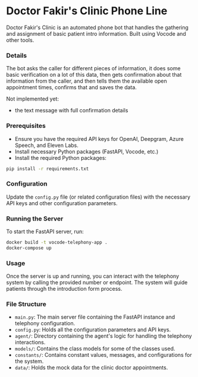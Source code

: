 # Doctor Fakir's Clinic Phone Line

Doctor Fakir's Clinic is an automated phone bot that handles the gathering and assignment of basic patient intro information. Built using Vocode and other tools.

### Details

The bot asks the caller for different pieces of information, it does some basic verification on a lot of this data, then gets confirmation about that information from the caller, and then tells them the available open appointment times, confirms that and saves the data.

Not implemented yet:
- the text message with full confirmation details

###

### Prerequisites

- Ensure you have the required API keys for OpenAI, Deepgram, Azure Speech, and Eleven Labs.
- Install necessary Python packages (FastAPI, Vocode, etc.)
- Install the required Python packages:
```bash
pip install -r requirements.txt
```

### Configuration

Update the `config.py` file (or related configuration files) with the necessary API keys and other configuration parameters.

### Running the Server

To start the FastAPI server, run:
```bash
docker build -t vocode-telephony-app .
docker-compose up
```

### Usage

Once the server is up and running, you can interact with the telephony system by calling the provided number or endpoint. The system will guide patients through the introduction form process.

### File Structure

- `main.py`: The main server file containing the FastAPI instance and telephony configuration.
- `config.py`: Holds all the configuration parameters and API keys.
- `agent/`: Directory containing the agent's logic for handling the telephony interactions.
- `models/`: Contains the class models for some of the classes used.
- `constants/`: Contains constant values, messages, and configurations for the system.
- `data/`: Holds the mock data for the clinic doctor appointments.
